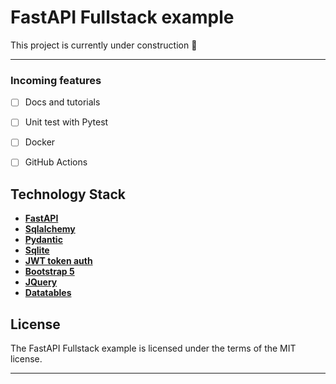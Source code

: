 # FastAPI Fullstack example

This project is currently under construction :construction_worker:

---

### Incoming features
- [ ] Docs and tutorials
- [ ] Unit test with Pytest
- [ ] Docker
- [ ] GitHub Actions


## Technology Stack

- [**FastAPI**](https://fastapi.tiangolo.com)
- [**Sqlalchemy**](https://www.sqlalchemy.org/)
- [**Pydantic**](https://docs.pydantic.dev)
- [**Sqlite**](https://www.sqlite.org/)
- [**JWT token auth**](https://jwt.io/)
- [**Bootstrap 5**](https://getbootstrap.com/)
- [**JQuery**](https://jquery.com/)
- [**Datatables**](https://datatables.net/)

## License

The FastAPI Fullstack example is licensed under the terms of the MIT license.

---
